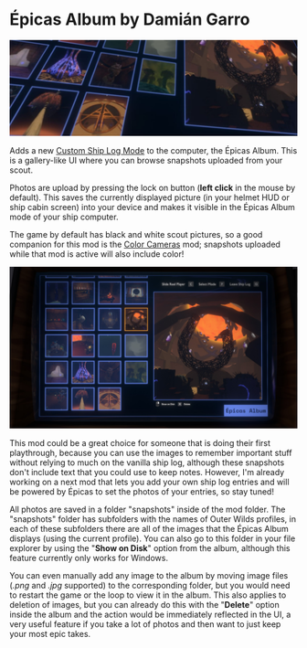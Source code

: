 # Épicas Album by Damián Garro

![thumbnail](images/thumbnail.jpg)

Adds a new [Custom Ship Log Mode](https://outerwildsmods.com/mods/customshiplogmodes/) to the computer, the Épicas Album. This is a gallery-like UI where you can browse snapshots uploaded from your scout.

Photos are upload by pressing the lock on button (**left click** in the mouse by default). This saves the currently displayed picture (in your helmet HUD or ship cabin screen) into your device and makes it visible in the Épicas Album mode of your ship computer.

The game by default has black and white scout pictures, so a good companion for this mod is the [Color Cameras](https://outerwildsmods.com/mods/colorcameras/) mod; snapshots uploaded while that mod is active will also include color!

![screenshot](images/screenshot.jpg)

This mod could be a great choice for someone that is doing their first playthrough, because you can use the images to remember important stuff without relying to much on the vanilla ship log, although these snapshots don't include text that you could use to keep notes. However, I'm already working on a next mod that lets you add your own ship log entries and will be powered by Épicas to set the photos of your entries, so stay tuned!

All photos are saved in a folder "snapshots" inside of the mod folder. The "snapshots" folder has subfolders with the names of Outer Wilds profiles, in each of these subfolders there are all of the images that the Épicas Album displays (using the current profile). You can also go to this folder in your file explorer by using the "**Show on Disk**" option from the album, although this feature currently only works for Windows.

You can even manually add any image to the album by moving image files (*.png* and *.jpg* supported) to the corresponding folder, but you would need to restart the game or the loop to view it in the album. This also applies to deletion of images, but you can already do this with the "**Delete**" option inside the album and the action would be immediately reflected in the UI, a very useful feature if you take a lot of photos and then want to just keep your most epic takes.

